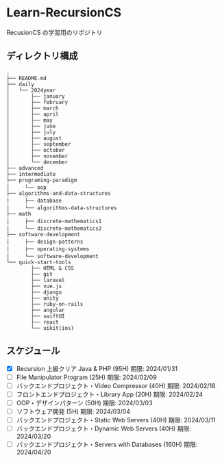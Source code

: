 # Learn-RecursionCS

RecusionCS の学習用のリポジトリ

## ディレクトリ構成

```
.
├── README.md
├── daily
│   └── 2024year
│       ├── january
│       ├── february
│       ├── march
│       ├── april
│       ├── may
│       ├── june
│       ├── july
│       ├── august
│       ├── september
│       ├── october
│       ├── november
│       └── december
├── advanced
├── intermediate
├── programing-paradigm
│　　　└── oop
├── algorithms-and-data-structures
│　　　├── database
│　　　└── algorithms-data-structures
├── math
│　　　├── discrete-mathematics1
│　　　└── discrete-mathematics2
├── software-development
│　　　├── design-patterns
│　　　├── operating-systems
│　　　└── software-development
└── quick-start-tools
        ├── HTML & CSS
        ├── git
        ├── laravel
        ├── vue.js
        ├── django
        ├── unity
        ├── ruby-on-rails
        ├── angular
        ├── swiftUI
        ├── react
        └── uikit(ios)

```

## スケジュール

- [x] Recursion 上級クリア Java & PHP (95H) 期限: 2024/01/31
- [ ] File Manipulator Program (25H) 期限: 2024/02/09
- [ ] バックエンドプロジェクト・Video Compressor (40H) 期限: 2024/02/18
- [ ] フロントエンドプロジェクト・Library App (20H) 期限: 2024/02/24
- [ ] OOP・デザインパターン (50H) 期限: 2024/03/03
- [ ] ソフトウェア開発 (5H) 期限: 2024/03/04
- [ ] バックエンドプロジェクト・Static Web Servers (40H) 期限: 2024/03/11
- [ ] バックエンドプロジェクト・Dynamic Web Servers (40H) 期限: 2024/03/20
- [ ] バックエンドプロジェクト・Servers with Databases (160H) 期限: 2024/04/20
